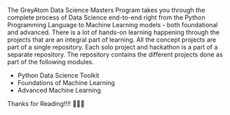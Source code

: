 The GreyAtom Data Science Masters Program takes you through the complete process of Data Science end-to-end right from the Python Programming Language to Machine Learning models - both foundational and advanced. There is a lot of hands-on learning happening through the projects that are an integral part of learning. All the concept projects are part of a single repository. Each solo project and hackathon is a part of a separate repository. The repository contains the different projects done as part of the following modules.

- Python Data Science Toolkit
- Foundations of Machine Learning
- Advanced Machine Learning








Thanks for Reading!!!!
🙏🙏🙏
